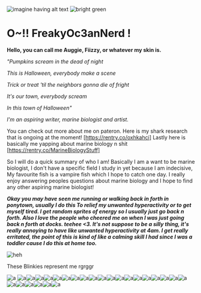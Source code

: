 ![imagine having alt text](https://i.pinimg.com/564x/5d/d3/fe/5dd3fe5e86692d8753c579e2e25506d4.jpg)
![bright green](https://komarev.com/ghpvc/?username=FreakyOc3anNerd&color=006994)

# O~!! FreakyOc3anNerd !

**Hello, you can call me Auggie, Fiizzy, or whatever my skin is.**

*"Pumpkins scream in the dead of night*


*This is Halloween, everybody make a scene*


*Trick or treat 'til the neighbors gonna die of fright*


*It's our town, everybody scream*


*In this town of Halloween"*

*I'm an aspiring writer, marine biologist and artist.* 

You can check out more about me on pateron.
Here is my shark research that is ongoing at the moment! [https://rentry.co/oxhkahci] 
Lastly here is basically me yapping about marine biology n shit [https://rentry.co/MarineBiologyStuff]


So I will do a quick summary of who I am!
Basically I am a want to be marine biologist, I don't have a specific field I study in yet because I am indecisive, My favourite fish is a vampire fish which I hope to catch one day. I really enjoy answering peoples questions about marine biology and I hope to find any other aspiring marine biologist!


***Okay you may have seen me running or walking back in forth in ponytown, usually I do this To relief my unwanted hyperactivity or to get myself tired. I get random sprites of energy so I usually just go back n forth. Also I love the people who cheered me on when I was just going back n forth at docks. teehee <3. It's not suppose to be a silly thing, it's really annoying to have like unwanted hyperactivity at 4am. I get really erritated, the point of this is kind of like a calming skill I had since I was a toddler cause I do this at home too.***

![heh](https://64.media.tumblr.com/26af4d709302e1c52644fad859d3fef8/bfdaf53fdde7a27d-bf/s1280x1920/4096930c0c70ddcb6ba70ace45596c0fa6cdb2f2.jpg)

These Blinkies represent me rgrggr


![a](https://64.media.tumblr.com/87bb3e4c3dacc21e4fb97c3fe81ea1ca/96abe4f1e8a0fb40-f7/s75x75_c1/574efab534c13c8acbab0f8e01493e3b71f739c5.gifv) ![a](https://64.media.tumblr.com/c9997e7d9ae2191b75e16ca923172963/d8d8cf49230dd280-06/s100x200/da5b748749421bcde27ab375bdd6421b94e4af2e.gifv)![a](https://64.media.tumblr.com/459d0272e361fc3d8850e844399955f5/d8d8cf49230dd280-ae/s100x200/beb069fcfcd485886c6efa73cc83aff0df9f7bc7.gifv)![a](https://64.media.tumblr.com/c3ddcc99fac57d72ce84f3d39176fa81/4be23a7da10acc3b-ed/s250x400/cf4302e20f1b4a78a81948cbf54601a6bd6bac1a.gifv)![a](https://64.media.tumblr.com/f35052eab9b7120aca0e27fdcef69a72/ba16d020129a2a85-48/s100x200/df5638be2bef3d920b9854474b4cc8e4764240af.gifv)![a](https://64.media.tumblr.com/47ffdc8b42342795bb07310d566e7c99/31062aae7bab46a9-db/s100x200/050bd403964c5c114ef85fa2e74ef5f9b3becc1e.gifv)![a](https://64.media.tumblr.com/e06ec127f6601a738f8197b2401ebbdd/f9e78ec22d0443a7-38/s250x400/c479b4a3b72614124984166b49f14ea2cf164075.gifv)![a](https://64.media.tumblr.com/79af0e70f2a78fc88211dc7530dd5753/c50dc93c89e251e3-15/s100x200/40c3952c441ee72e093af2aa50f56b954d75061c.pnj)![a](https://64.media.tumblr.com/9f7aa7377efe3125cd1b656005fafed6/c50dc93c89e251e3-ea/s100x200/4b578370d2ff70bb907bca885906b7860002159f.gifv)![a](https://64.media.tumblr.com/751f684711c3a09b22481788519b5e59/abb353c3a2fae4c6-66/s100x200/f34fca7a0c7e7b0617a687b81e34185c90644d95.gifv)![a](https://64.media.tumblr.com/c88a6a0fd6049140ca595d63a11cd3e2/3ff19719c09f72ab-7c/s250x400/d3c9e859e0e6a349b4678084cfe0eeaee134da2f.gifv)![a](https://64.media.tumblr.com/c4f6eb9c7e97b29ab753e321d478fc7c/3432019e7b30a3fb-7e/s400x600/dd3a286850a0b952bfdfef617c999e88f732f341.gifv)![a](https://64.media.tumblr.com/32aa9fe65923312b11ee10cc44dfb4ac/23e83896a48037ad-da/s100x200/bf4c913bca00747a90b70b9510b11b786d8552c9.gifv)![a](https://64.media.tumblr.com/d4297938091d4420ee7731696b2726d3/76eeff514f3e2a61-fe/s250x400/9ba18713d9d53682badf3277c9f1718e73cec516.gifv)![a](https://64.media.tumblr.com/1d6c843efd7561f04d55afbe82d8f791/76eeff514f3e2a61-84/s250x400/3844f2c423169f7455787913ff2ca7019d6c5d19.gifv)![a](https://64.media.tumblr.com/2d4cf796ac25e5511cc42b950976a05b/e33f34dc8b4bdcd4-8f/s250x400/a9d7bcd69b8379dd02407e59aa1941bf49c60b81.gifv)![a](https://64.media.tumblr.com/1844210750be0dfddcabaf752b2e0788/11e124f42021e445-c2/s100x200/62c77ffa9b5d1a97c8c740d253710a0e133798e8.gifv)![a](https://64.media.tumblr.com/9b2863e64bd22a3c07e36a96e1129565/0a314c1722fc4072-b1/s100x200/41d0e2cf841c2d052c9fa132b2757dca95c42a83.gifv)![a](https://64.media.tumblr.com/b1c52006d80f29c27d46be94c944e735/3bf62ad8d20f8b2a-c1/s250x400/3ff05764b9acb1fbd7305f2fa00f38c21f70ecd7.gifv)![a](https://64.media.tumblr.com/cf4fdfa1a17bb08d9bdc9a2acf285f07/ba16d020129a2a85-c1/s640x960/1aa06da490b2ea250826d319ab6371026d00fa53.gifv)![a](https://64.media.tumblr.com/ce574369e384f6718644a99744043c79/14df2b8e0ccc2214-2c/s100x200/1e97bc3bb84547a3f9267b29fc20617d64742fa9.gifv)![a](https://64.media.tumblr.com/0ccc1261e7e10100b37c078b23ac5b86/b5784753c37f3c17-9b/s100x200/d2c70d5ba6a344f313a15f758d45c6e701cf2443.gifv)![a](https://64.media.tumblr.com/67ddfc4182003580fd76259cf7f21c0d/281be6bcacc41dca-76/s250x400/dd188da6e309a81d25af0de8b9fbc6ef1ac28702.gifv)![a](https://64.media.tumblr.com/b7bba89d57028f02cd6e35b51d6f7e15/281be6bcacc41dca-fe/s250x400/77f97fc710ea6e154ed5951fb46212f4a6e4c471.gifv)![a](https://64.media.tumblr.com/2ed4c42f72b714bca6e7a65177aa83d9/352879d2b1a9fbd8-7b/s250x400/e1e404c59af8681d19243361a84c63bfff288cc3.gifv)![a](https://64.media.tumblr.com/b89aa00b87d114fc627595464949d51c/6521b4de6f9ba744-44/s250x400/06b545253402491d6e1a59a938ad1f2246f8cf1e.gifv)

